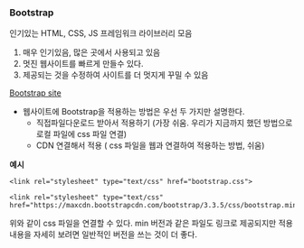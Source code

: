 ### Bootstrap 
인기있는 HTML, CSS, JS 프레임워크 라이브러리 모음

1. 매우 인기있음, 많은 곳에서 사용되고 있음
2. 멋진 웹사이트를 빠르게 만들수 있다.
3. 제공되는 것을 수정하여 사이트를 더 멋지게 꾸밀 수 있음

[Bootstrap site](http://gobootstrap.com)

* 웹사이트에 Bootstrap을 적용하는 방법은 우선 두 가지만 설명한다.
  * 직접파일다운로드 받아서 적용하기 (가장 쉬움. 우리가 지금까지 했던 방법으로 로컬 파일에 css 파일 연결)
  * CDN 연결해서 적용 ( css 파일을 웹과 연결하여 적용하는 방법, 쉬움)
  
**예시**

<!-- file connect  -->
 	<link rel="stylesheet" type="text/css" href="bootstrap.css"> 

<!-- 	link connect -->
	<link rel="stylesheet" type="text/css" href="https://maxcdn.bootstrapcdn.com/bootstrap/3.3.5/css/bootstrap.min.css">
  
위와 같이 css 파일을 연결할 수 있다. min 버전과 같은 파일도 링크로 제공되지만 적용내용을 자세히 보려면 일반적인 버전을 쓰는 것이 더 좋다.
